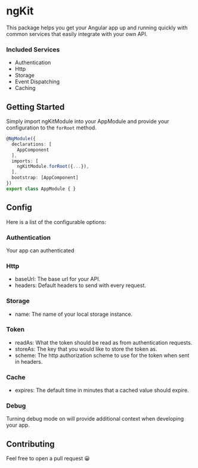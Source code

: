 # ngKit

This package helps you get your Angular app up and running quickly with common services that easily integrate with your own API.

### Included Services
- Authentication
- Http
- Storage
- Event Dispatching
- Caching

## Getting Started
Simply import ngKitModule into your AppModule and provide your configuration to the `forRoot` method.

``` ts
@NgModule({
  declarations: [
    AppComponent
  ],
  imports: [
    ngKitModule.forRoot({...}),
  ],
  bootstrap: [AppComponent]
})
export class AppModule { }
```

## Config
Here is a list of the configurable options:

### Authentication

Your app can authenticated

### Http
 - baseUrl: The base url for your API.
 - headers: Default headers to send with every request.

### Storage
- name: The name of your local storage instance.

### Token
- readAs: What the token should be read as from authentication requests.
- storeAs: The key that you would like to store the token as.
- scheme: The http authorization scheme to use for the token when sent in headers.

### Cache
- expires: The default time in minutes that a cached value should expire.

### Debug
Turning debug mode on will provide additional context when developing your app.

## Contributing

Feel free to open a pull request 😀
